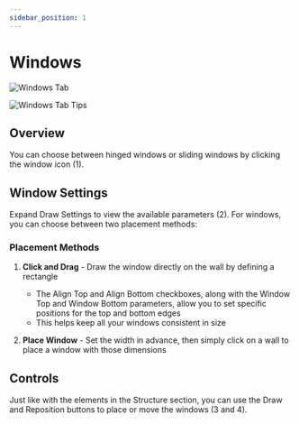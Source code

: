 ```yaml
---
sidebar_position: 1
---
```


# Windows

![Windows Tab](/assets/images/draw_window.png)

![Windows Tab Tips](/assets/images/draw_window2.png)

## Overview

You can choose between hinged windows or sliding windows by clicking the window icon (1).

## Window Settings

Expand Draw Settings to view the available parameters (2). For windows, you can choose between two placement methods:

### Placement Methods

1. **Click and Drag** - Draw the window directly on the wall by defining a rectangle
   - The Align Top and Align Bottom checkboxes, along with the Window Top and Window Bottom parameters, allow you to set specific positions for the top and bottom edges
   - This helps keep all your windows consistent in size

2. **Place Window** - Set the width in advance, then simply click on a wall to place a window with those dimensions

## Controls

Just like with the elements in the Structure section, you can use the Draw and Reposition buttons to place or move the windows (3 and 4).
